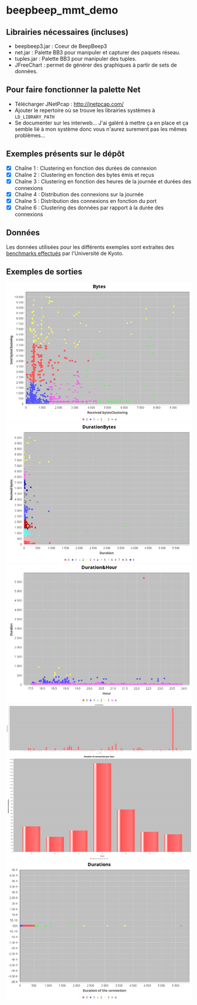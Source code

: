 # beepbeep_mmt_demo
## Librairies nécessaires (incluses)
- beepbeep3.jar : Coeur de BeepBeep3
- net.jar : Palette BB3 pour manipuler et capturer des paquets réseau.
- tuples.jar : Palette BB3 pour manipuler des tuples.
- JFreeChart : permet de générer des graphiques à partir de sets de données.

## Pour faire fonctionner la palette Net
- Télécharger JNetPcap : http://jnetpcap.com/
- Ajouter le repertoire où se trouve les librairies systèmes à `LD_LIBRARY_PATH`
- Se documenter sur les interweb... J'ai galéré à mettre ça en place et ça semble lié à mon système donc vous n'aurez surement pas les mêmes problèmes... 


## Exemples présents sur le dépôt
- [x] Chaîne 1 : Clustering en fonction des durées de connexion
- [x] Chaîne 2 : Clustering en fonction des bytes émis et reçus 
- [x] Chaîne 3 : Clustering en fonction des heures de la journée et durées des connexions
- [x] Chaîne 4 : Distribution des connexions sur la journée
- [x] Chaîne 5 : Distribution des connexions en fonction du port
- [x] Chaîne 6 : Clustering des données par rapport à la durée des connexions

## Données 
Les données utilisées pour les différents exemples sont extraites des [benchmarks effectués](http://www.takakura.com/Kyoto_data/BenchmarkData-Description-v5.pdf) par l'Université de Kyoto.


## Exemples de sorties 
![Bytes Clustering](./img/outputs/bytesClustering.png)
![Bytes Duration Clustering](./img/outputs/durationBytes.png)
![Hour Duration Clustering](./img/outputs/hourDuration.png)
![Ports Distribution](./img/outputs/ports.png)
![Hours Distribution](./img/outputs/hours.png)
![Duration Clustering](./img/outputs/duration.png)
